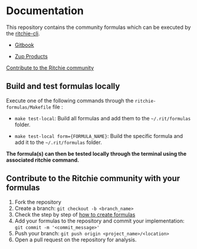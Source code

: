 # Documentation

This repository contains the community formulas which can be executed by the [ritchie-cli](https://github.com/ZupIT/ritchie-cli).

- [Gitbook](https://docs.ritchiecli.io)

- [Zup Products](https://www.zup.com.br/en/about)

[Contribute to the Ritchie community](https://github.com/ZupIT/ritchie-formulas/blob/master/CONTRIBUTING.md)

## Build and test formulas locally

Execute one of the following commands through the
`ritchie-formulas/Makefile` file :

- `make test-local`: Build all formulas and add them to the `~/.rit/formulas` folder.

- `make test-local form={FORMULA_NAME}`: Build the specific formula and add
it to the `~/.rit/formulas` folder.

**The formula(s) can then be tested locally through the terminal using the
associated ritchie command.**

## Contribute to the Ritchie community with your formulas

1. Fork the repository
2. Create a branch: `git checkout -b <branch_name>`
3. Check the step by step of
[how to create formulas](https://docs.ritchiecli.io/getting-started/creating-formulas)
4. Add your formulas to the repository and commit your implementation:
`git commit -m '<commit_message>'`
5. Push your branch: `git push origin <project_name>/<location>`
6. Open a pull request on the repository for analysis.

